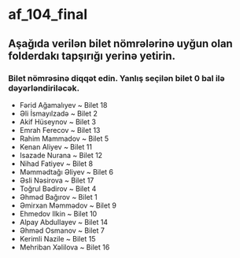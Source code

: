 # af_104_final
## Aşağıda verilən bilet nömrələrinə uyğun olan folderdakı tapşırığı yerinə yetirin.

### Bilet nömrəsinə diqqət edin. Yanlış seçilən bilet 0 bal ilə dəyərləndiriləcək.

-	Fərid Ağamalıyev ~ Bilet 18
-	Əli İsmayılzadə ~ Bilet 2
-	Akif Hüseynov ~ Bilet 3
-	Emrah Ferecov ~ Bilet 13
-	Rahim Mammadov ~ Bilet 5
-	Kenan Aliyev ~ Bilet 11
-	Isazade Nurana ~ Bilet 12
-	Nihad Fatiyev ~ Bilet 8
-	Məmmədtağı Əliyev ~ Bilet 6
- Əsli Nəsirova ~ Bilet 17
- Toğrul Bədirov ~ Bilet 4
- Əhməd Bağırov ~ Bilet 1
- Əmirxan Məmmədov ~ Bilet 9
- Ehmedov Ilkin ~ Bilet 10
- Alpay Abdullayev ~ Bilet 14
- Əhməd Osmanov ~ Bilet 7
- Kerimli Nazile ~ Bilet 15
- Mehriban Xəlilova ~ Bilet 16
